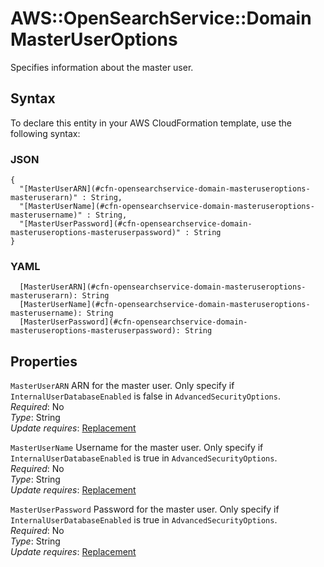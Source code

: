 # AWS::OpenSearchService::Domain MasterUserOptions<a name="aws-properties-opensearchservice-domain-masteruseroptions"></a>

Specifies information about the master user\.

## Syntax<a name="aws-properties-opensearchservice-domain-masteruseroptions-syntax"></a>

To declare this entity in your AWS CloudFormation template, use the following syntax:

### JSON<a name="aws-properties-opensearchservice-domain-masteruseroptions-syntax.json"></a>

```
{
  "[MasterUserARN](#cfn-opensearchservice-domain-masteruseroptions-masteruserarn)" : String,
  "[MasterUserName](#cfn-opensearchservice-domain-masteruseroptions-masterusername)" : String,
  "[MasterUserPassword](#cfn-opensearchservice-domain-masteruseroptions-masteruserpassword)" : String
}
```

### YAML<a name="aws-properties-opensearchservice-domain-masteruseroptions-syntax.yaml"></a>

```
  [MasterUserARN](#cfn-opensearchservice-domain-masteruseroptions-masteruserarn): String
  [MasterUserName](#cfn-opensearchservice-domain-masteruseroptions-masterusername): String
  [MasterUserPassword](#cfn-opensearchservice-domain-masteruseroptions-masteruserpassword): String
```

## Properties<a name="aws-properties-opensearchservice-domain-masteruseroptions-properties"></a>

`MasterUserARN`  <a name="cfn-opensearchservice-domain-masteruseroptions-masteruserarn"></a>
ARN for the master user\. Only specify if `InternalUserDatabaseEnabled` is false in `AdvancedSecurityOptions`\.  
*Required*: No  
*Type*: String  
*Update requires*: [Replacement](https://docs.aws.amazon.com/AWSCloudFormation/latest/UserGuide/using-cfn-updating-stacks-update-behaviors.html#update-replacement)

`MasterUserName`  <a name="cfn-opensearchservice-domain-masteruseroptions-masterusername"></a>
Username for the master user\. Only specify if `InternalUserDatabaseEnabled` is true in `AdvancedSecurityOptions`\.  
*Required*: No  
*Type*: String  
*Update requires*: [Replacement](https://docs.aws.amazon.com/AWSCloudFormation/latest/UserGuide/using-cfn-updating-stacks-update-behaviors.html#update-replacement)

`MasterUserPassword`  <a name="cfn-opensearchservice-domain-masteruseroptions-masteruserpassword"></a>
Password for the master user\. Only specify if `InternalUserDatabaseEnabled` is true in `AdvancedSecurityOptions`\.  
*Required*: No  
*Type*: String  
*Update requires*: [Replacement](https://docs.aws.amazon.com/AWSCloudFormation/latest/UserGuide/using-cfn-updating-stacks-update-behaviors.html#update-replacement)